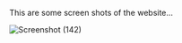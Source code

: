 


This are some screen shots of the website...

![Screenshot (142)](https://user-images.githubusercontent.com/68517660/138282796-0e46154f-b75f-438c-93a6-e9a56c0681d8.png)






